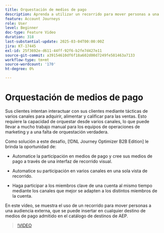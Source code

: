 ```yaml
---
title: Orquestación de medios de pago
description: Aprenda a utilizar un recorrido para mover personas a una audiencia externa, que luego puede insertar en cualquier destino de medios de pago admitido en el catálogo de destinos de AEP.
feature: Account Journeys
role: User
level: Beginner
doc-type: Feature Video
duration: 318
last-substantial-update: 2025-03-04T00:00:00Z
jira: KT-17445
exl-id: 25f3692e-d611-44ff-92f6-b2fe7d427e11
source-git-commit: a39154610df6f18a602d00d7249fe581463a7133
workflow-type: tm+mt
source-wordcount: '170'
ht-degree: 0%

---
```


# Orquestación de medios de pago

Sus clientes intentan interactuar con sus clientes mediante tácticas de varios canales para adquirir, alimentar y calificar para las ventas. Esto requiere la capacidad de orquestar desde varios canales, lo que puede llevar a mucho trabajo manual para los equipos de operaciones de marketing y a una falta de orquestación verdadera.

Como solución a este desafío, [!DNL Journey Optimizer B2B Edition] le brinda la oportunidad de:

* Automatice la participación en medios de pago y cree sus medios de pago a través de una interfaz de recorrido visual.

* Automatice su participación en varios canales en una sola vista de recorrido.

* Haga participar a los miembros clave de una cuenta al mismo tiempo mediante los canales que mejor se adapten a los distintos miembros de la cuenta.

En este vídeo, se muestra el uso de un recorrido para mover personas a una audiencia externa, que se puede insertar en cualquier destino de medios de pago admitido en el catálogo de destinos de AEP.

>[!VIDEO](https://video.tv.adobe.com/v/3448675/?learn=on&enablevpops&captions=spa)
